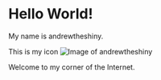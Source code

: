 # Hello World! 
My name is andrewtheshiny. 

This is my icon
![Image of andrewtheshiny](https://andrewtheshiny.github.io/sketch_me_square.jpg)

Welcome to my corner of the Internet.

